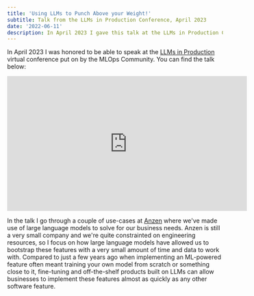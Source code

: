 ```yaml
---
title: 'Using LLMs to Punch Above your Weight!'
subtitle: Talk from the LLMs in Production Conference, April 2023
date: '2022-06-11'
description: In April 2023 I gave this talk at the LLMs in Production Conference. I talk about how Anzen has used large language models to help us rapidly build high-quality ML-powered features to solve difficult problems we've come across at a very low cost relative to training models from scratch.
---
```

In April 2023 I was honored to be able to speak at the [LLMs in Production](https://home.mlops.community/public/events/llms-in-production-conference-2023-04-13) virtual conference put on by the MLOps Community. You can find the talk below:

<div class="flex flex-col items-center">
    <iframe width="560" height="315" src="https://www.youtube-nocookie.com/embed/1_NTxx3CJXg" title="YouTube video player" frameborder="0" allow="accelerometer; autoplay; clipboard-write; encrypted-media; gyroscope; picture-in-picture; web-share" allowfullscreen></iframe>
</div>

In the talk I go through a couple of use-cases at [Anzen](https://www.anzen.com) where we've made use of large language models to solve for our business needs. Anzen is still a very small company and we're quite constrainted on engineering resources, so I focus on how large language models have allowed us to bootstrap these features with a very small amount of time and data to work with. Compared to just a few years ago when implementing an ML-powered feature often meant training your own model from scratch or something close to it, fine-tuning and off-the-shelf products built on LLMs can allow businesses to implement these features almost as quickly as any other software feature.
